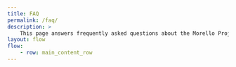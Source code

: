 ```yaml
---
title: FAQ
permalink: /faq/
description: >
    This page answers frequently asked questions about the Morello Project.
layout: flow
flow:
    - row: main_content_row
---
```

